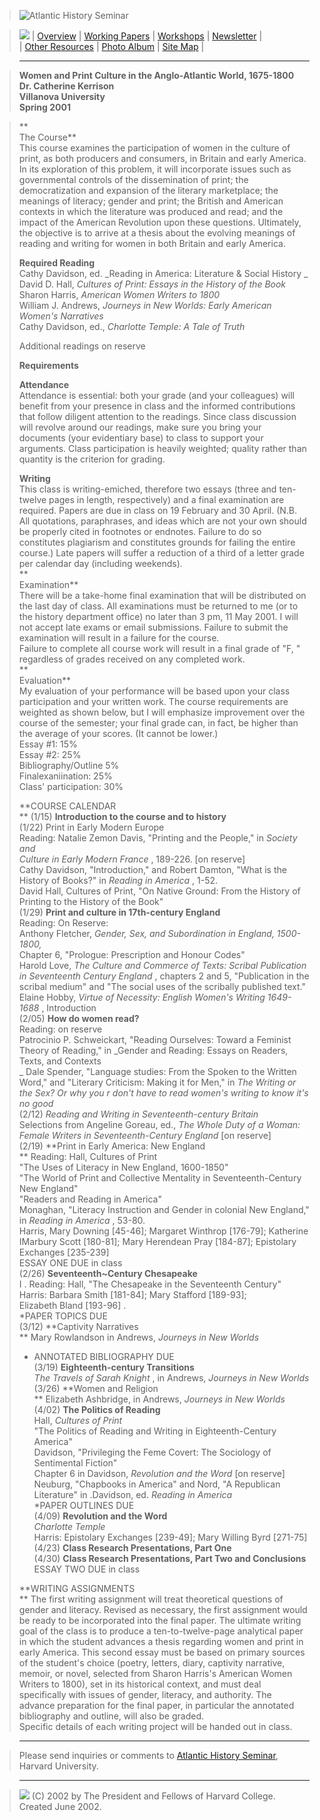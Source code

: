 > ![Atlantic History Seminar](Images/sembarl.jpg)  
>

>

> [![](Images/atlant5.gif)](index.html) | [Overview](aboutsem.html) | [Working
Papers](wphome.html) | [Workshops](wksphome.html) |
[Newsletter](newshome.html) |  
>  | [Other Resources](resrce.html) | [Photo Album](photos.html) | [Site
Map](sitemap.html) |

>

> * * *

>

>  
>  
>  **Women and Print Culture in the Anglo-Atlantic World, 1675-1800  
>  Dr. Catherine Kerrison  
>  Villanova University  
>  Spring 2001**

>

> **  
> The Course**  
>  This course examines the participation of women in the culture of print, as
both producers and consumers, in Britain and early America. In its exploration
of this problem, it will incorporate issues such as governmental controls of
the dissemination of print; the democratization and expansion of the literary
marketplace; the meanings of literacy; gender and print; the British and
American contexts in which the literature was produced and read; and the
impact of the American Revolution upon these questions. Ultimately, the
objective is to arrive at a thesis about the evolving meanings of reading and
writing for women in both Britain and early America.  
>  
>  **Required Reading**  
>  Cathy Davidson, ed. _Reading in America: Literature & Social History _  
>  David D. Hall, _Cultures of Print: Essays in the History of the Book_  
>  Sharon Harris, _American Women Writers to 1800_  
>  William J. Andrews, _Journeys in New Worlds: Early American Women's
Narratives_  
>  Cathy Davidson, ed., _Charlotte Temple: A Tale of Truth_  
>  
>  Additional readings on reserve  
>  
>  **Requirements**  
>  
>  **Attendance**  
>  Attendance is essential: both your grade (and your colleagues) will benefit
from your presence in class and the informed contributions that follow
diligent attention to the readings. Since class discussion will revolve around
our readings, make sure you bring your documents (your evidentiary base) to
class to support your arguments. Class participation is heavily weighted;
quality rather than quantity is the criterion for grading.  
>  
>  **Writing**  
>  This class is writing-emiched, therefore two essays (three and ten-twelve
pages in length, respectively) and a final examination are required. Papers
are due in class on 19 February and 30 April. (N.B. All quotations,
paraphrases, and ideas which are not your own should be properly cited in
footnotes or endnotes. Failure to do so constitutes plagiarism and constitutes
grounds for failing the entire course.) Late papers will suffer a reduction of
a third of a letter grade per calendar day (including weekends).  
>  **  
> Examination**  
>  There will be a take-home final examination that will be distributed on the
last day of class. All examinations must be returned to me (or to the history
department office) no later than 3 pm, 11 May 2001. I will not accept late
exams or email submissions. Failure to submit the examination will result in a
failure for the course.  
>  Failure to complete all course work will result in a final grade of  "F, "
regardless of grades received on any completed work.  
>  **  
> Evaluation**  
>  My evaluation of your performance will be based upon your class
participation and your written work. The course requirements are weighted as
shown below, but I will emphasize improvement over the course of the semester;
your final grade can, in fact, be higher than the average of your scores. (It
cannot be lower.)  
>  Essay #1: 15%  
>  Essay #2: 25%  
>  Bibliography/Outline 5%  
>  Finalexaniination: 25%  
>  Class' participation: 30%  
>  
>  **COURSE CALENDAR  
>  ** (1/15) **Introduction to the course and to history**  
>  (1/22) Print in Early Modern Europe  
>  Reading: Natalie Zemon Davis,  "Printing and the People," in _Society and  
>  Culture in Early Modern France_ , 189-226. [on reserve]  
>  Cathy Davidson, "Introduction," and Robert Damton, "What is the History of
Books?" in _Reading in America_ , 1-52.  
>  David Hall, Cultures of Print, "On Native Ground: From the History of
Printing to the History of the Book"  
>  (1/29) **Print and culture in 17th-century England**  
>  Reading: On Reserve:  
>  Anthony Fletcher, _Gender, Sex, and Subordination in England, 1500-1800,_  
>  Chapter 6,  "Prologue: Prescription and Honour Codes"  
>  Harold Love, _The Culture and Commerce of Texts: Scribal Publication in
Seventeenth Century England_ , chapters 2 and 5, "Publication in the scribal
medium" and "The social uses of the scribally published text."  
>  Elaine Hobby, _Virtue of Necessity: English Women's Writing 1649-1688_ ,
Introduction  
>  (2/05) **How do women read?**  
>  Reading: on reserve  
>  Patrocinio P. Schweickart,  "Reading Ourselves: Toward a Feminist Theory of
Reading," in _Gender and Reading: Essays on Readers, Texts, and Contexts  
>  _ Dale Spender, "Language studies: From the Spoken to the Written Word,"
and "Literary Criticism: Making it for Men," in _The Writing or the Sex? Or
why you r don't have to read women's writing to know it's no good_  
>  (2/12) _Reading and Writing in Seventeenth-century Britain_  
>  Selections from Angeline Goreau, ed., _The Whole Duty of a Woman: Female
Writers in Seventeenth-Century England_ [on reserve]  
>  (2/19) **Print in Early America: New England  
>  ** Reading: Hall, Cultures of Print  
>  "The Uses of Literacy in New England, 1600-1850"  
>  "The World of Print and Collective Mentality in Seventeenth-Century New
England"  
>  "Readers and Reading in America"  
>  Monaghan, "Literacy Instruction and Gender in colonial New England," in
_Reading in America_ , 53-80.  
>  Harris, Mary Downing [45-46]; Margaret Winthrop [176-79]; Katherine
IMarbury Scott [180-81]; Mary Herendean Pray [184-87]; Epistolary  
>  Exchanges [235-239]  
>  ESSAY ONE DUE in class  
>  (2/26) **Seventeenth~Century Chesapeake**  
>  I . Reading: Hall,  "The Chesapeake in the Seventeenth Century"  
>  Harris: Barbara Smith [181-84]; Mary Stafford [189-93];  
>  Elizabeth Bland [193-96] .  
>  *PAPER TOPICS DUE  
>  (3/12) **Captivity Narratives  
>  ** Mary Rowlandson in Andrews, _Journeys in New Worlds_  
>  * ANNOTATED BIBLIOGRAPHY DUE  
>  (3/19) **Eighteenth-century Transitions**  
>  _The Travels of Sarah Knight_ , in Andrews, _Journeys in New Worlds_  
>  (3/26) **Women and Religion  
>  ** Elizabeth Ashbridge, in Andrews, _Journeys in New Worlds_  
>  (4/02) **The Politics of Reading**  
>  Hall, _Cultures of Print_  
>  "The Politics of Reading and Writing in Eighteenth-Century America"  
>  Davidson, "Privileging the Feme Covert: The Sociology of Sentimental
Fiction"  
>  Chapter 6 in Davidson, _Revolution and the Word_ [on reserve]  
>  Neuburg,  "Chapbooks in America" and Nord, "A Republican Literature" in
.Davidson, ed. _Reading in America_  
>  *PAPER OUTLINES DUE  
>  (4/09) **Revolution and the Word**  
>  _Charlotte Temple_  
>  Harris: Epistolary Exchanges [239-49]; Mary Willing Byrd [271-75]  
>  (4/23) **Class Research Presentations, Part One**  
>  (4/30) **Class Research Presentations, Part Two and Conclusions**  
>  ESSAY TWO DUE in class  
>  
>  **WRITING ASSIGNMENTS  
>  ** The first writing assignment will treat theoretical questions of gender
and literacy. Revised as necessary, the first assignment would be ready to be
incorporated into the final paper. The ultimate writing goal of the class is
to produce a ten-to-twelve-page analytical paper in which the student advances
a thesis regarding women and print in early America. This second essay must be
based on primary sources of the student's choice (poetry, letters, diary,
captivity narrative, memoir, or novel, selected from Sharon Harris's American
Women Writers to 1800), set in its historical context, and must deal
specifically with issues of gender, literacy, and authority. The advance
preparation for the final paper, in particular the annotated bibliography and
outline, will also be graded.  
>  Specific details of each writing project will be handed out in class.  
>

>

>  
>

> * * *

>

> Please send inquiries or comments to [Atlantic History
Seminar](mailto:pdenault@fas.harvard.edu), Harvard University.

>

> * * *

>

> ![](Images/Smverit.gif) (C) 2002 by The President and Fellows of Harvard
College.  
>  Created June 2002.  
>

